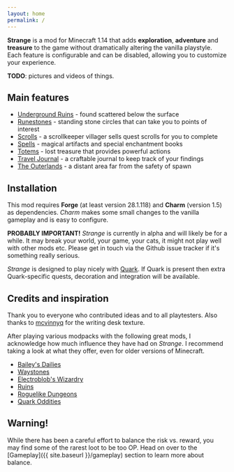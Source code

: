 ```yaml
---
layout: home
permalink: /
---
```


**Strange** is a mod for Minecraft 1.14 that adds **exploration**, **adventure** and **treasure** to the game without dramatically altering the vanilla playstyle.
Each feature is configurable and can be disabled, allowing you to customize your experience.

**TODO**: pictures and videos of things.

## Main features
* [Underground Ruins](features/underground_ruins) - found scattered below the surface
* [Runestones](features/runestones) - standing stone circles that can take you to points of interest
* [Scrolls](features/scrolls) - a scrollkeeper villager sells quest scrolls for you to complete
* [Spells](features/spells) - magical artifacts and special enchantment books
* [Totems](features/totems) - lost treasure that provides powerful actions
* [Travel Journal](features/travel_journal) - a craftable journal to keep track of your findings
* [The Outerlands](features/outerlands) - a distant area far from the safety of spawn

## Installation
This mod requires **Forge** (at least version 28.1.118) and **Charm** (version 1.5) as dependencies.
*Charm* makes some small changes to the vanilla gameplay and is easy to configure.

**PROBABLY IMPORTANT!** *Strange* is currently in alpha and will likely be for a while. It may break your world,
your game, your cats, it might not play well with other mods etc. Please get in touch via the Github issue tracker if it's something
really serious. 

*Strange* is designed to play nicely with [Quark](https://www.curseforge.com/minecraft/mc-mods/quark). If Quark is present then extra Quark-specific quests,
decoration and integration will be available.

## Credits and inspiration
Thank you to everyone who contributed ideas and to all playtesters.  Also thanks to [mcvinnyq](https://www.curseforge.com/members/mcvinnyq/followers) for the writing desk texture.

After playing various modpacks with the following great mods, I acknowledge how much influence they have had on *Strange*. I recommend taking a look at what they offer, even for older versions of Minecraft.

* [Bailey's Dailies](https://www.curseforge.com/minecraft/mc-mods/baileys-dailies)
* [Waystones](https://www.curseforge.com/minecraft/mc-mods/waystones)
* [Electroblob's Wizardry](https://www.curseforge.com/minecraft/mc-mods/electroblobs-wizardry)
* [Ruins](https://www.curseforge.com/minecraft/mc-mods/ruins-structure-spawning-system)
* [Roguelike Dungeons](https://www.curseforge.com/minecraft/mc-mods/roguelike-dungeons)
* [Quark Oddities](https://www.curseforge.com/minecraft/mc-mods/quark-oddities)

## Warning!
While there has been a careful effort to balance the risk vs. reward, you may find some of the rarest loot to be too OP.
Head on over to the [Gameplay]({{ site.baseurl }}/gameplay) section to learn more about balance.